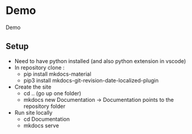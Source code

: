 # Demo

Demo

## Setup

- Need to have python installed (and also python extension in vscode)
- In repository clone :
  - pip install mkdocs-material
  - pip3 install mkdocs-git-revision-date-localized-plugin
- Create the site
  - cd .. (go up one folder)
  - mkdocs new Documentation -> Documentation points to the repository folder
- Run site locally
  - cd Documentation
  - mkdocs serve
  